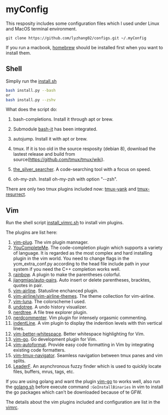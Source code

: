 # myConfig

This resposity includes some configuration files which I used under Linux and MacOS terminal environment.

`git clone https://github.com/lyzhang02/configs.git ~/.myConfig`

If you run a macbook, [homebrew](https://brew.sh/) should be installed first when you want to install them.

## Shell

Simpliy run the [install.sh](https://github.com/lyzhang02/myConfig/blob/master/bash_config/install.sh)

```bash
bash install.py --bash
or
bash install.py --zshv
```

What does the script do:

1. bash-completions. Install it through apt or brew.

2. Submodule [bash-it](https://github.com/Bash-it/bash-it) has been integrated.

3. autojump. Install it with apt or brew.

4. tmux. If it is too old in the source resposity (debian 8), download the lastest release and build from source(<https://github.com/tmux/tmux/wiki>).

5. [the_silver_searcher](https://github.com/ggreer/the_silver_searcher). A code-searching tool with a focus on speed.

6. oh-my-zsh. Install oh-my-zsh with option "--zsh".

There are only two tmux plugins included now: [tmux-yank](https://github.com/tmux-plugins/tmux-yank) and [tmux-resurrect](https://github.com/tmux-plugins/tmux-resurrect).

## Vim

Run the shell script [install_vimrc.sh](https://github.com/lyzhang02/myConfig/tree/master/vim_config/install_vimrc.sh) to install vim plugins.

The plugins are list here:

1. [vim-plug](https://github.com/junegunn/vim-plug). The vim plugin mannager.
2. [YouCompleteMe](https://github.com/Valloric/YouCompleteMe). The code-completion plugin which supports a variety of language. It is regarded as the most complex and hard installing plugin in the vim world. You need to change flags in the ycm_extra_conf.py according to the head file include path in your system if you need the C++ completion works well.
3. [rainbow](https://github.com/luochen1990/rainbow). A plugin to make the parentheses colorful.
4. [jiangmiao/auto-pairs](https://github.com/jiangmiao/auto-pairs). Auto insert or delete parentheses, bracktes, quotes in pair.
5. [vim-airline](https://github.com/vim-airline/vim-airline). Statusline enchanced plugin.
6. [vim-airline/vim-airline-themes](https://github.com/vim-airline/vim-airline-themes). The theme collection for vim-airline.
7. [vim-luna](https://github.com/notpratheek/vim-luna). The colorscheme I used.
8. [undotree](https://github.com/mbbill/undotree). A undo history visualizer.
9. [nerdtree](https://github.com/scrooloose/nerdtree). A file tree explorer plugin.
10. [nerdcommenter](https://github.com/scrooloose/nerdcommenter). Vim plugin for intensely orgasmic commenting.
11. [indentLine](https://github.com/Yggdroot/indentLine). A vim plugin to display the indention levels with thin vertical lines.
12. [vim-better-whitespace](https://github.com/ntpeters/vim-better-whitespace). Better whitespace highlighting for Vim.
13. [vim-go](https://github.com/fatih/vim-go). Go development plugin for Vim.
14. [vim-autoformat](https://github.com/Chiel92/vim-autoformat). Provide easy code formatting in Vim by integrating existing code formatters.
15. [vim-tmux-navigator](https://github.com/christoomey/vim-tmux-navigator). Seamless navigation between tmux panes and vim splits.
16. [LeaderF](https://github.com/Yggdroot/LeaderF). An asynchronous fuzzy finder which is used to quickly locate files, buffers, mrus, tags, etc.

If you are using golang and want the plugin [vim-go](https://github.com/fatih/vim-go) to works well, also run the [golang.sh](https://github.com/lyzhang02/myConfig/tree/master/vim_config/golang.sh) before execute command `:GoInstallBinaries` in vim to install the go packages which can't be downloaded because of te GFW.

The details about the vim plugins included and configuration are list in the [vimrc](https://github.com/lyzhang02/myConfig/tree/master/vim_config/vimrc).
